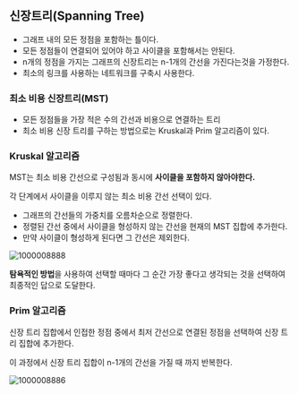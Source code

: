 ## 신장트리(Spanning Tree)
- 그래프 내의 모든 정점을 포함하는 틀이다.
- 모든 정점들이 연결되어 있어야 하고 사이클을 포함해서는 안된다.
- n개의 정점을 가지는 그래프의 신장트리는 n-1개의 간선을 가진다는것을 가정한다.
- 최소의 링크를 사용하는 네트워크를 구축시 사용한다.

### 최소 비용 신장트리(MST)
- 모든 정점들을 가장 적은 수의 간선과 비용으로 연결하는 트리
- 최소 비용 신장 트리를 구하는 방법으로는 Kruskal과 Prim 알고리즘이 있다.
### Kruskal 알고리즘
MST는 최소 비용 간선으로 구성됨과 동시에 **사이클을 포함하지 않아야한다.**

각 단계에서 사이클을 이루지 않는 최소 비용 간선 선택이 있다.

- 그래프의 간선들의 가중치를 오름차순으로 정렬한다.
- 정렬된 간선 중에서 사이클을 형성하지 않는 간선을 현재의 MST 집합에 추가한다.
- 만약 사이클이 형성하게 된다면 그 간선은 제외한다.

![1000008888](https://github.com/user-attachments/assets/896cd290-de9c-4331-b047-e26ba60e4f6c)


**탐욕적인 방법**을 사용하여 선택할 때마다 그 순간 가장 좋다고 생각되는 것을 선택하여 최종적인 답으로 도달한다.

### Prim 알고리즘
신장 트리 집합에서 인접한 정점 중에서 최저 간선으로 연결된 정점을 선택하여 신장 트리 집합에 추가한다.

이 과정에서 신장 트리 집합이 n-1개의 간선을 가질 때 까지 반복한다.

![1000008886](https://github.com/user-attachments/assets/a5e56ce0-8efd-4b6b-9c84-5878d9bcc008)